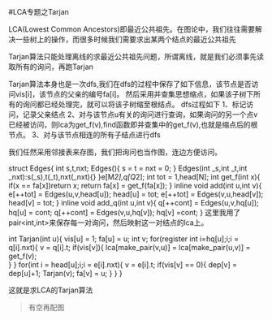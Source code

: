 #LCA专题之Tarjan

LCA(Lowest Common Ancestors)即最近公共祖先。在图论中，我们往往需要解决一些树上的操作，而很多时候我们需要求出某两个结点的最近公共祖先

Tarjan算法只能处理离线的求最近公共祖先问题，所谓离线，就是我们必须事先读取所有的询问，再跑Tarjan

Tarjan算法本身也是一次dfs,我们在dfs的过程中保存了如下信息，该节点是否访问vis[i]，该节点的父亲的编号fa[i]。
然后采用并查集思想缩点，如果该子树下所有的询问都已经处理完，就可以将该子树缩至根结点。
dfs过程如下
1、标记访问，记录父亲结点
2、对与该节点u有关的询问进行查询，如果询问的另一个点v已经被访问，则lca为get_f(v),find函数即并查集中的get_f(v),也就是缩点后的根节点。
3、对与该节点相连的所有子结点进行dfs



我们任然采用邻接表来存图，我们把询问也当作图，连边方便访问。
>
struct Edges{
	int s,t,nxt;
	Edges(){
		s = t = nxt = 0;
	}
	Edges(int _s,int _t,int _nxt):s(_s),t(_t),nxt(_nxt){}
}e[M*2],q[Q*2];
int tot = 1,head[N];
int get_f(int x){
	if(x == fa[x])return x;
	return fa[x] = get_f(fa[x]);
}
inline void add(int u,int v){
	e[++tot] = Edges(u,v,head[u]);
	head[u] = tot;
	e[++tot] = Edges(v,u,head[v]);
	head[v] = tot;
}
inline void add_q(int u,int v){
	q[++cont] = Edges(u,v,hq[u]);
	hq[u] = cont;
	q[++cont] = Edges(v,u,hq[v]);
	hq[v] =cont;
}
这里我用了pair<int,int>来保存每一对询问，然后映射这一对结点的lca上。
>
int Tarjan(int u){
	vis[u] = 1;
	fa[u] = u;
	int v;
	for(register int i=hq[u];i;i = q[i].nxt){
		v = q[i].t;
		if(vis[v]){
			lca[make_pair(v,u)] = lca[make_pair(u,v)] = get_f(v);	 
		}
	}
	for(int i = head[u];i;i = e[i].nxt){
		v = e[i].t;
		if(vis[v] == 0){
			dep[v] = dep[u]+1;
			Tarjan(v);
			fa[v] = u;
		}
	} 
}

这就是求LCA的Tarjan算法

>有空再配图